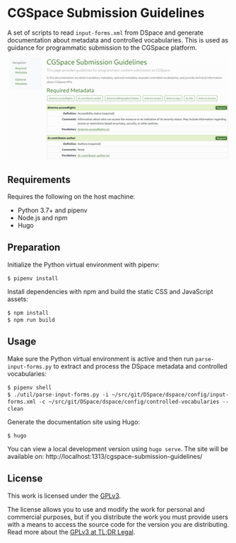 # CGSpace Submission Guidelines
A set of scripts to read `input-forms.xml` from DSpace and generate documentation about metadata and controlled vocabularies. This is used as guidance for programmatic submission to the CGSpace platform.

<p align="center">
  <img width="600" alt="Screenshot of documentation website" src="screenshot.png">
</p>

## Requirements
Requires the following on the host machine:

- Python 3.7+ and pipenv
- Node.js and npm
- Hugo

## Preparation
Initialize the Python virtual environment with pipenv:

```console
$ pipenv install
```

Install dependencies with npm and build the static CSS and JavaScript assets:

```console
$ npm install
$ npm run build
```

## Usage
Make sure the Python virtual environment is active and then run `parse-input-forms.py` to extract and process the DSpace metadata and controlled vocabularies:

```console
$ pipenv shell
$ ./util/parse-input-forms.py -i ~/src/git/DSpace/dspace/config/input-forms.xml -c ~/src/git/DSpace/dspace/config/controlled-vocabularies --clean
```

Generate the documentation site using Hugo:

```console
$ hugo
```

You can view a local development version using `hugo serve`. The site will be available on: http://localhost:1313/cgspace-submission-guidelines/

## License
This work is licensed under the [GPLv3](https://www.gnu.org/licenses/gpl-3.0.en.html).

The license allows you to use and modify the work for personal and commercial purposes, but if you distribute the work you must provide users with a means to access the source code for the version you are distributing. Read more about the [GPLv3 at TL;DR Legal](https://tldrlegal.com/license/gnu-general-public-license-v3-(gpl-3)).
